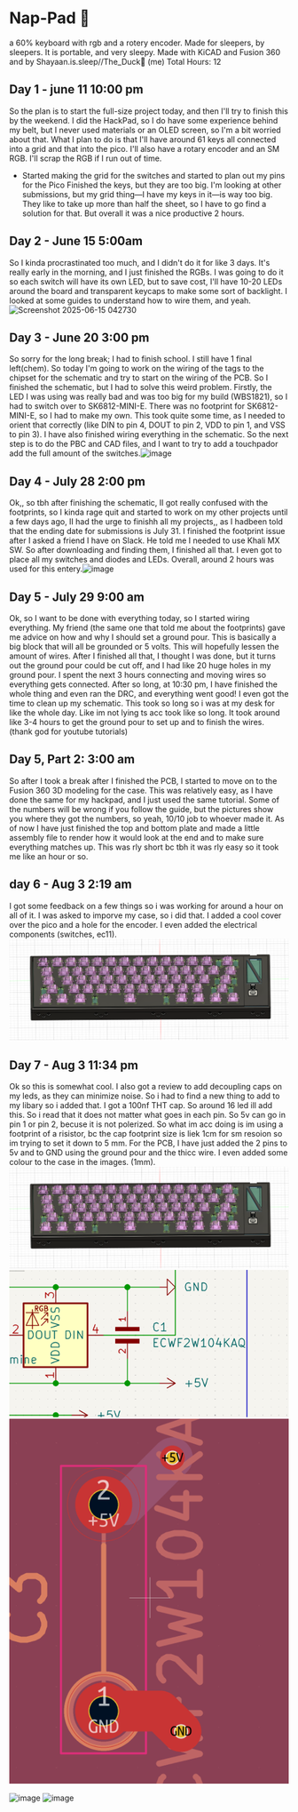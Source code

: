 # **Nap-Pad 🛌**
a 60% keyboard with rgb and a rotery encoder. Made for sleepers, by sleepers. It is portable, and very sleepy. Made with KiCAD and Fusion 360 and by Shayaan.is.sleep//The_Duck🦆 (me)  Total Hours: 12

## Day 1 - june 11 10:00 pm
So the plan is to start the full-size project today, and then I'll try to finish this by the weekend. I did the HackPad, so I do have some experience behind my belt, but I never used materials or an OLED screen, so I'm a bit worried about that. What I plan to do is that I'll have around 61 keys all connected into a grid and that into the pico. I'll also have a rotary encoder and an SM RGB. I'll scrap the RGB if I run out of time.
- Started making the grid for the switches and started to plan out my pins for the Pico
Finished the keys, but they are too big. I'm looking at other submissions, but my grid thing—I have my keys in it—is way too big. They like to take up more than half the sheet, so I have to go find a solution for that. But overall it was a nice productive 2 hours.

## Day 2 - June 15 5:00am
So I kinda procrastinated too much, and I didn't do it for like 3 days. It's really early in the morning, and I just finished the RGBs. I was going to do it so each switch will have its own LED, but to save cost, I'll have 10-20 LEDs around the board and transparent keycaps to make some sort of backlight. I looked at some guides to understand how to wire them, and yeah. 
![Screenshot 2025-06-15 042730](https://github.com/user-attachments/assets/18774635-9bae-4fa1-a434-80ccb6124f04)

## Day 3 - June 20 3:00 pm
So sorry for the long break; I had to finish school. I still have 1 final left(chem). So today I'm going to work on the wiring of the tags to the chipset for the schematic and try to start on the wiring of the PCB. So I finished the schematic, but I had to solve this weird problem. Firstly, the LED I was using was really bad and was too big for my build (WBS1821), so I had to switch over to SK6812-MINI-E. There was no footprint for SK6812-MINI-E, so I had to make my own. This took quite some time, as I needed to orient that correctly (like DIN to pin 4, DOUT to pin 2, VDD to pin 1, and VSS to pin 3). I have also finished wiring everything in the schematic. So the next step is to do the PBC and CAD files, and I want to try to add a touchpador add the full amount of the switches.![image](https://github.com/user-attachments/assets/377487ba-7ccc-42ee-9681-0ea5b08beca9)

## Day 4 - July 28 2:00 pm
Ok,, so tbh after finishing the schematic, II got really confused with the footprints, so I kinda rage quit and started to work on my other projects until a few days ago, II had the urge to finishh all my projects,, as I hadbeen told that the ending date for submissions is July 31. I finished the footprint issue after I asked a friend I have on Slack. He told me I needed to use Khali MX SW. So after downloading and finding them, I finished all that. I even got to place all my switches and diodes and LEDs. Overall, around 2 hours was used for this entery.<img width="1497" height="483" alt="image" src="https://github.com/user-attachments/assets/6c9bf94b-39f4-42ff-9212-38122fcb2164" />


## Day 5 - July 29 9:00 am
Ok, so I want to be done with everything today, so I started wiring everything. My friend (the same one that told me about the footprints) gave me advice on how and why I should set a ground pour. This is basically a big block that will all be grounded or 5 volts. This will hopefully lessen the amount of wires. After I finished all that, I thought I was done, but it turns out the ground pour could be cut off, and I had like 20 huge holes in my ground pour. I spent the next 3 hours connecting and moving wires so everything gets connected. After so long, at 10:30 pm, I have finished the whole thing and even ran the DRC, and everything went good! I even got the time to clean up my schematic. This took so long so i was at my desk for like the whole day. Like im not lying ts acc took like so long. It took around like 3-4 hours to get the ground pour to set up and to finish the wires. (thank god for youtube tutorials)

## Day 5, Part 2: 3:00 am

So after I took a break after I finished the PCB, I started to move on to the Fusion 360 3D modeling for the case. This was relatively easy, as I have done the same for my hackpad, and I just used the same tutorial. Some of the numbers will be wrong if you follow the guide, but the pictures show you where they got the numbers, so yeah, 10/10 job to whoever made it. As of now I have just finished the top and bottom plate and made a little assembly file to render how it would look at the end and to make sure everything matches up. This was rly short bc tbh it was rly easy so it took me like an hour or so.

## day 6 - Aug 3 2:19 am

I got some feedback on a few things so i was working for around a hour on all of it. I was asked to imporve my case, so i did that. I added a cool cover over the pico and a hole for the encoder. I even added the electrical components (switches, ec11). ![alt text](Assets/image.png)

## Day 7 - Aug 3  11:34 pm
Ok so this is somewhat cool. I also got a review to add decoupling caps on my leds, as they can minimize noise. So i had to find a new thing to add to my libary so i added that. I got a 100nf THT cap. So around 16 led ill add this. So i read that it does not matter what goes in each pin. So 5v can go in pin 1 or pin 2, becuse it is not polerized. So what im acc doing is im using a footprint of a risistor, bc the cap footprint size is liek 1cm for sm resoion so im trying to set it down to 5 mm. For the PCB, I have just added the 2 pins to 5v and to GND using the ground pour and the thicc wire. I even added some colour to the case in the images. (1mm). ![alt text](Assets/image.png)  ![alt text](Assets/cap2.png) ![alt text](Assets/cap1.png)

<img width="1304" height="457" alt="image" src="https://github.com/user-attachments/assets/b43450dd-94b8-4d48-a97e-fca0b5fad4d4" />
<img width="1004" height="753" alt="image" src="https://github.com/user-attachments/assets/cec4439c-536b-452d-9153-60fdccc4bec1" />

